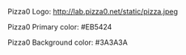 Pizza0 Logo: http://lab.pizza0.net/static/pizza.jpeg

Pizza0 Primary color: #EB5424

Pizza0 Background color: #3A3A3A
